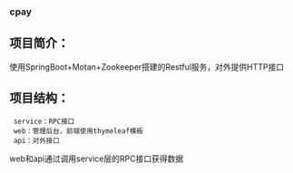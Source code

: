 ### cpay
## 项目简介：
使用SpringBoot+Motan+Zookeeper搭建的Restful服务，对外提供HTTP接口

## 项目结构：
` service：RPC接口`</br>
` web：管理后台，前端使用thymeleaf模板`</br>
` api：对外接口`

web和api通过调用service层的RPC接口获得数据
